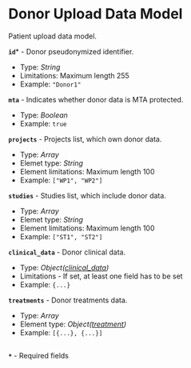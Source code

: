 # Donor Upload Data Model
Patient upload data model.

**`id`*** - Donor pseudonymized identifier.
- Type: _String_
- Limitations: Maximum length 255
- Example: `"Donor1"`

**`mta`** - Indicates whether donor data is MTA protected.
- Type: _Boolean_
- Example: `true`

**`projects`** - Projects list, which own donor data.
- Type: _Array_
- Elemet type: _String_
- Element limitations: Maximum length 100
- Example: `["WP1", "WP2"]`

**`studies`** - Studies list, which include donor data.
- Type: _Array_
- Elemet type: _String_
- Element limitations: Maximum length 100
- Example: `["ST1", "ST2"]`

**`clinical_data`** - Donor clinical data.
- Type: _Object([clinical_data](./api-models-base-clinical.md))_
- Limitations - If set, at least one field has to be set
- Example: `{...}`

**`treatments`** - Donor treatments data.
- Type: _Array_
- Element type: _Object([treatment](./api-models-base-treatment.md))_
- Example: `[{...}, {...}]`

##
**`*`** - Required fields
